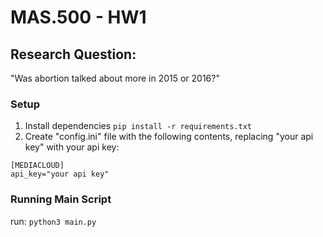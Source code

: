 # MAS.500 - HW1
## Research Question:
"Was abortion talked about more in 2015 or 2016?"

### Setup
1. Install dependencies `pip install -r requirements.txt`
2. Create "config.ini" file with the following contents, replacing "your api key" with your api key:
```
[MEDIACLOUD]
api_key="your api key"
```

### Running Main Script
run: `python3 main.py`
